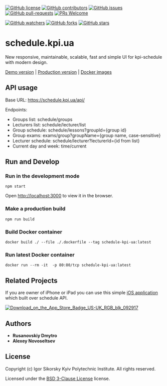 [![GitHub license](https://img.shields.io/github/license/kpi-ua/schedule.kpi.ua.svg)](https://github.com/kpi-ua/schedule.kpi.ua/blob/master/LICENSE)
[![GitHub contributors](https://img.shields.io/github/contributors/kpi-ua/schedule.kpi.ua.svg)](https://GitHub.com/kpi-ua/schedule.kpi.ua/graphs/contributors/)
[![GitHub issues](https://img.shields.io/github/issues/kpi-ua/schedule.kpi.ua.svg)](https://GitHub.com/kpi-ua/schedule.kpi.ua/issues/)
[![GitHub pull-requests](https://img.shields.io/github/issues-pr/kpi-ua/schedule.kpi.ua.svg)](https://GitHub.com/kpi-ua/schedule.kpi.ua/pulls/)
[![PRs Welcome](https://img.shields.io/badge/PRs-welcome-brightgreen.svg?style=flat-square)](http://makeapullrequest.com)

[![GitHub watchers](https://img.shields.io/github/watchers/kpi-ua/schedule.kpi.ua.svg?style=social&label=Watch)](https://GitHub.com/kpi-ua/schedule.kpi.ua/watchers/)
[![GitHub forks](https://img.shields.io/github/forks/kpi-ua/schedule.kpi.ua.svg?style=social&label=Fork)](https://GitHub.com/kpi-ua/schedule.kpi.ua/network/)
[![GitHub stars](https://img.shields.io/github/stars/kpi-ua/schedule.kpi.ua.svg?style=social&label=Star)](https://GitHub.com/kpi-ua/schedule.kpi.ua/stargazers/)



# schedule.kpi.ua
New responsive, maintainable, scalable, fast and simple UI for kpi-schedule with modern design.

[Demo version](http://167.172.103.72:3000/sessions) | 
[Production version](https://schedule.kpi.ua) | 
[Docker images](https://hub.docker.com/r/kpiua/schedule.kpi.ua)


## API usage
Base URL: https://schedule.kpi.ua/api/

Endpoints:
- Groups list: schedule/groups
- Lecturers list: schedule/lecturer/list
- Group schedule: schedule/lessons?groupId={group id}
- Group exams: exams/group?groupName={group name, case-sensitive}
- Lecturer schedule: schedule/lecturer?lecturerId={id from list}
- Current day and week: time/current

## Run and Develop

### Run in the development mode
```
npm start
```

Open [http://localhost:3000](http://localhost:3000) to view it in the browser.

### Make a production build
```
npm run build
```

### Build Docker container
```
docker build ./ --file ./.dockerfile --tag schedule-kpi-ua:latest
```

### Run latest Docker container
```
docker run --rm -it  -p 80:80/tcp schedule-kpi-ua:latest
```

## Related Projects
If you are owner of iPhone or iPad you can use this simple [iOS application](https://github.com/MrPaschenko/Schedule-KPI/blob/main/README.md) which built over schedule API.

[![Download_on_the_App_Store_Badge_US-UK_RGB_blk_092917](https://user-images.githubusercontent.com/64316080/168581675-cfc29e4a-410c-4664-9213-31f11560813c.svg)](https://apps.apple.com/us/app/schedule-kpi/id1625484300)

## Authors
* **Rusanovskiy Dmytro**
* **Alexey Novoseltsev**

## License

Copyright (c) Igor Sikorsky Kyiv Polytechnic Institute. All rights reserved.

Licensed under the [BSD 3-Clause License](LICENSE) license.
